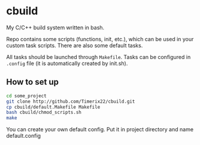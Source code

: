 # cbuild
My C/C++ build system written in bash.

Repo contains some scripts (functions, init, etc.), which can be used in your custom task scripts. There are also some default tasks.

All tasks should be launched through `Makefile`. Tasks can be configured in `.config` file (it is automatically created by init.sh).

## How to set up

```bash
cd some_project
git clone http://github.com/Timerix22/cbuild.git
cp cbuild/default.Makefile Makefile
bash cbuild/chmod_scripts.sh
make
```

You can create your own default config. Put it in project directory and name default.config
